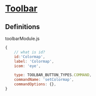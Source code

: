 [Toolbar](Toolbar)
==================

Definitions
-----------
toolbarModule.js

```js
{
	// what is id?
	id:'Colormap',
	label: 'Colormap',
	icom: 'eye',
	
	type: TOOLBAR_BUTTON_TYPES.COMMAND,
	commandName: 'setColormap',
	commandOptions: {},
}
```


